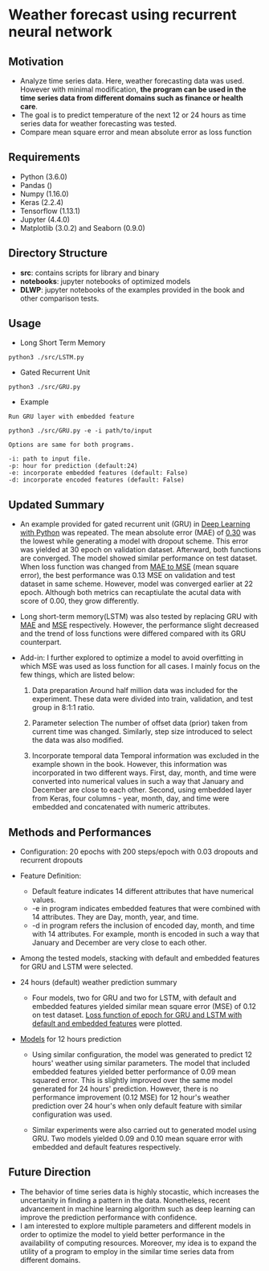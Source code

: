 # Weather forecast using recurrent neural network

## **Motivation**
* Analyze time series data. Here, weather forecasting data was used. However 
  with minimal modification, __the program can be used in the time series data from 
  different domains such as finance or health care__.
* The goal is to predict temperature of the next 12 or 24 hours
  as time series data for weather forecasting was tested. 
* Compare mean square error and mean absolute error as loss function

## **Requirements** 
* Python (3.6.0)
* Pandas ()
* Numpy (1.16.0)
* Keras (2.2.4) 
* Tensorflow (1.13.1)
* Jupyter (4.4.0)
* Matplotlib (3.0.2) and Seaborn (0.9.0)

## **Directory Structure**
- __src__: contains scripts for library and binary
- __notebooks__: jupyter notebooks of optimized models 
- __DLWP__: jupyter notebooks of the examples provided in the book and other
  comparison tests. 

## **Usage** 

* Long Short Term Memory 
```
python3 ./src/LSTM.py 
```

* Gated Recurrent Unit 
```
python3 ./src/GRU.py 
```

* Example
```
Run GRU layer with embedded feature

python3 ./src/GRU.py -e -i path/to/input  

Options are same for both programs.

-i: path to input file.
-p: hour for prediction (default:24) 
-e: incorporate embedded features (default: False)
-d: incorporate encoded features (default: False)  
```

## **Updated Summary**
* An example provided for gated recurrent unit (GRU) in [Deep Learning with Python](https://bit.ly/346tOkH)
  was repeated. The mean absolute error (MAE) of [0.30](https://bit.ly/2kqrO4K) was the lowest while 
  generating a model with dropout scheme. This error was yielded at 30 epoch on validation dataset. 
  Afterward, both functions are converged. The model showed similar performance on test dataset. 
  When loss function was changed from [MAE to MSE](https://bit.ly/2kfketZ) (mean square error), the best performance was 
  0.13 MSE on validation and test dataset in same scheme. However, model was converged earlier at 22 epoch.  Although 
  both metrics can recaptiulate the acutal data with score of 0.00, they grow differently. 

* Long short-term memory(LSTM) was also tested by replacing GRU
  with [MAE](https://bit.ly/2lUMEd8) and [MSE](https://bit.ly/2jTdaTq) respectively. 
  However, the performance slight decreased and the trend of loss functions 
  were differed compared with its GRU counterpart.

* Add-in: 
  I further explored to optimize a model to avoid overfitting in which MSE was 
  used as loss function for all cases. I mainly focus on the few things, which 
  are listed below:

   1. Data preparation
      Around half million data was included for the experiment. These data were
      divided into train, validation, and test group in 8:1:1 ratio.

   2. Parameter selection
      The number of offset data (prior) taken from current time was
      changed. Similarly, step size introduced to select the data was also 
      modified. 
      
   3. Incorporate temporal data
      Temporal information was excluded in the example shown in the book. However,
      this information was incorporated in two different ways. First, day,
      month, and time were converted into numerical values in such a way that January
      and December are close to each other. Second, using embedded layer from
      Keras, four columns - year, month, day, and time were embedded and
      concatenated with numeric attributes.

## **Methods and Performances**
   - Configuration: 20 epochs with 200 steps/epoch with 0.03 dropouts and recurrent dropouts
   - Feature Definition:
      * Default feature indicates 14 different attributes that have numerical values.
      * -e in program indicates embedded features that were combined with 14 attributes.
        They are Day, month, year, and time.
      * -d in program refers the inclusion of encoded day, month, and time with 14
        attributes. For example, month is encoded in such a way that January and 
        December are very close to each other.
   - Among the tested models, stacking with default and embedded
     features for GRU and LSTM were selected. 

   - 24 hours (default) weather prediction summary
      * Four models, two for GRU and two for LSTM, with default and embedded features yielded 
        similar mean square error (MSE) of 0.12 on test dataset. [Loss function of epoch
        for GRU and LSTM with default and embedded features](https://bit.ly/2zuTkSD) were plotted. 

   - [Models](https://bit.ly/30LqDgj) for 12 hours prediction
      * Using similar configuration, the model was generated to predict 12 hours' weather using similar
        parameters. The model that included embedded features yielded better performance of 
        0.09 mean squared error. This is slightly improved over the same model generated for 24 hours' 
        prediction. However, there is no performance improvement (0.12 MSE) for 12 hour's weather prediction 
        over 24 hour's when only default feature with similar configuration was used.

      * Similar experiments were also carried out to generated model using GRU.
        Two models yielded 0.09 and 0.10 mean square error with embedded and
        default features respectively.

## **Future Direction**
  - The behavior of time series data is highly stocastic, which increases the
    uncertanity in finding a pattern in the data. Nonetheless, recent
    advancement in machine learning algorithm such as deep learning can improve 
    the prediction performance with confidence.
  - I am interested to explore multiple parameters and different models in order to
    optimize the model to yield better performance in the availability of
    computing resources. Moreover, my idea is to expand the utility of a program to 
    employ in the similar time series data from different domains.
